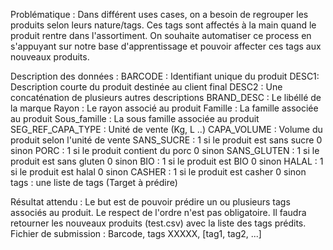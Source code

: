 
Problématique :
Dans différent uses cases, on a besoin de regrouper les produits selon leurs nature/tags. Ces tags sont affectés à la main quand le produit rentre dans l'assortiment.
On souhaite automatiser ce process en s'appuyant sur notre base d'apprentissage et pouvoir affecter ces tags aux nouveaux produits.

Description des données :
BARCODE : Identifiant unique du produit
DESC1: Description courte du produit destinée au client final
DESC2 : Une concaténation de plusieurs autres descriptions
BRAND_DESC : Le libéllé de la marque
Rayon : Le rayon associé au produit
Famille : La famille associée au produit
Sous_famille : La sous famille associée au produit
SEG_REF_CAPA_TYPE : Unité de vente (Kg, L ..)
CAPA_VOLUME : Volume du produit selon l'unité de vente
SANS_SUCRE : 1 si le produit est sans sucre 0 sinon
PORC : 1 si le produit contient du porc 0 sinon
SANS_GLUTEN : 1 si le produit est sans gluten 0 sinon
BIO : 1 si le produit est BIO 0 sinon
HALAL : 1 si le produit est halal 0 sinon
CASHER : 1 si le produit est casher 0 sinon
tags : une liste de tags (Target à prédire)

Résultat attendu :
Le but est de pouvoir prédire un ou plusieurs tags associés au produit. Le respect de l'ordre n'est pas obligatoire.
Il faudra retourner les nouveaux produits (test.csv) avec la liste des tags prédits.
Fichier de submission :
Barcode, tags
XXXXX, [tag1, tag2, ...]
